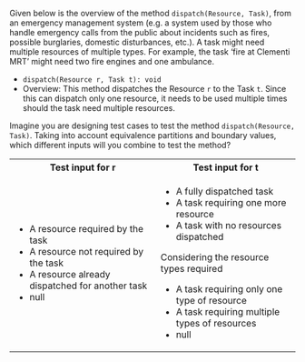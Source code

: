 <panel header="{{ icon_Q_A }} Dispatch resources">
<question type="text">

Given below is the overview of the method `dispatch(Resource, Task)`, from an emergency management system (e.g. a system used by those who handle emergency calls from the public about incidents such as fires, possible burglaries, domestic disturbances, etc.). A task might need multiple resources of multiple types. For example, the task ‘fire at Clementi MRT’ might need two fire engines and one ambulance.

* `dispatch(Resource r, Task t): void`
* Overview: This method dispatches the Resource `r` to the Task `t`. Since this can dispatch only one resource, it needs to be used multiple times should the task need multiple resources.

Imagine you are designing test cases to test the method `dispatch(Resource, Task)`. Taking into account equivalence partitions and boundary values, which different inputs will you combine to test the method?

<div slot="answer">

<table class="table">
<tbody>
  <tr>
    <th>Test input for r</th>
    <th>Test input for t</th>
  </tr>
  <tr>
    <td>
      <ul>
        <li>A resource required by the task</li>
        <li>A resource not required by the task</li>
        <li>A resource already dispatched for another task</li>
        <li>null</li>
      </ul>
    </td>
    <td>
      <ul>
        <li>A fully dispatched task</li>
        <li>A task requiring one more resource</li>
        <li>A task with no resources dispatched</li>
      </ul>
      Considering the resource types required
      <ul>
        <li>A task requiring only one type of resource</li>
        <li>A task requiring multiple types of resources</li>
        <li>null</li>
      </ul>
    </td>
  </tr>
</tbody>
</table>

</div>
</question>
</panel>
